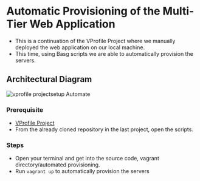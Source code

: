 # Automatic Provisioning of the Multi-Tier Web Application

- This is a continuation of the VProfile Project where we manually deployed the web application on our local machine.
- This time, using Basg scripts we are able to automatically provision the servers.

## Architectural Diagram
![vprofile projectsetup Automate](https://github.com/Sulemoore/DevOps-Projects/assets/101164153/a5ba69d9-c925-44cc-8fb6-b15d88044c7c)


### Prerequisite
- [VProfile Project](https://github.com/Sulemoore/DevOps-Projects/tree/main/VProfile-Project)
- From the already cloned repository in the last project, open the scripts.
  
### Steps

- Open your terminal and get into the source code, vagrant directory/automated provisioning.
- Run `vagrant up` to automatically provision the servers
  
